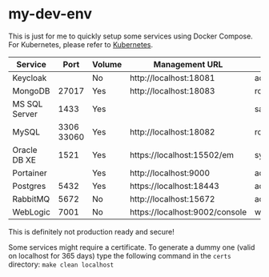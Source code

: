 # my-dev-env

This is just for me to quickly setup some services using Docker Compose. For Kubernetes, please refer to [Kubernetes](KUBERNETES.md).

| Service | Port | Volume | Management URL | Username | Password |
|-|-|-|-|-|-|
| Keycloak | | No | http://localhost:18081 | admin | Dummy_123 |
| MongoDB | 27017 | Yes | http://localhost:18083 | root | Dummy_123 |
| MS SQL Server | 1433 | Yes |  | sa | Dummy_123 |
| MySQL | 3306 33060 | Yes | http://localhost:18082 | root | Dummy_123 |
| Oracle DB XE | 1521 | Yes | https://localhost:15502/em | sys / system | Dummy_123 |
| Portainer | | Yes | http://localhost:9000 | admin | Dummy_123 |
| Postgres | 5432 | Yes | https://localhost:18443 | admin@localhost | Dummy_123 |
| RabbitMQ | 5672 | No | http://localhost:15672 | admin | Dummy_123 |
| WebLogic | 7001 | No | https://localhost:9002/console | weblogic | Dummy_123 |

This is definitely not production ready and secure!

Some services might require a certificate. To generate a dummy one (valid on localhost for 365 days) type the following command in the `certs` directory: `make clean localhost`
